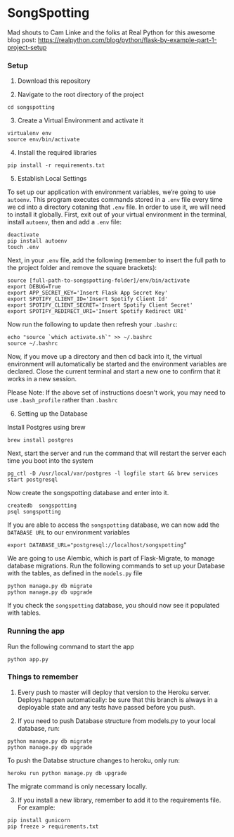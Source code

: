 # SongSpotting

Mad shouts to Cam Linke and the folks at Real Python for this awesome blog post: https://realpython.com/blog/python/flask-by-example-part-1-project-setup

### Setup
1. Download this repository

2. Navigate to the root directory of the project
```
cd songspotting
```

3. Create a Virtual Environment and activate it
```
virtualenv env
source env/bin/activate
```

4. Install the required libraries
```
pip install -r requirements.txt
```

5. Establish Local Settings

To set up our application with environment variables, we’re going to use `autoenv`. This program executes commands stored in a `.env` file every time we cd into a directory cotaning that `.env` file. In order to use it, we will need to install it globally. First, exit out of your virtual environment in the terminal, install `autoenv`, then and add a `.env` file:

```
deactivate
pip install autoenv
touch .env
```

Next, in your `.env` file, add the following (remember to insert the full path to the project folder and remove the square brackets):
```
source [full-path-to-songspotting-folder]/env/bin/activate
export DEBUG=True
export APP_SECRET_KEY='Insert Flask App Secret Key'
export SPOTIFY_CLIENT_ID='Insert Spotify Client Id'
export SPOTIFY_CLIENT_SECRET='Insert Spotify Client Secret'
export SPOTIFY_REDIRECT_URI='Insert Spotify Redirect URI'
```

Now run the following to update then refresh your `.bashrc`:
```
echo "source `which activate.sh`" >> ~/.bashrc
source ~/.bashrc
```

Now, if you move up a directory and then cd back into it, the virtual environment will automatically be started and the environment variables are declared. Close the current terminal and start a new one to confirm that it works in a new session.

Please Note: If the above set of instructions doesn't work, you may need to use `.bash_profile` rather than `.bashrc`


6. Setting up the Database

Install Postgres using brew
```
brew install postgres
```

Next, start the server and run the command that will restart the server each time you boot into the system
```
pg_ctl -D /usr/local/var/postgres -l logfile start && brew services start postgresql
```

Now create the songspotting database and enter into it.
```
createdb  songspotting
psql songspotting
```

If you are able to access the `songspotting` database, we can now add the `DATABASE URL` to our environment variables
```
export DATABASE_URL="postgresql://localhost/songspotting”
```

We are going to use Alembic, which is part of Flask-Migrate, to manage database migrations. Run the following commands to set up your Database with the tables, as defined in the `models.py` file

```
python manage.py db migrate
python manage.py db upgrade
```

If you check the `songspotting` database, you should now see it populated with tables.



### Running the app
Run the following command to start the app
```
python app.py
```


### Things to remember 

1. Every push to master will deploy that version to the Heroku server. Deploys happen automatically: be sure that this branch  is always in a deployable state and any tests have passed before you push.

2. If you need to push Database structure from models.py to your local database, run:
```
python manage.py db migrate
python manage.py db upgrade
```

To push the Databse structure changes to heroku, only run:
```
heroku run python manage.py db upgrade
```
The migrate command is only necessary locally. 

3. If you install a new library, remember to add it to the requirements file. For example:
```
pip install gunicorn
pip freeze > requirements.txt
```
